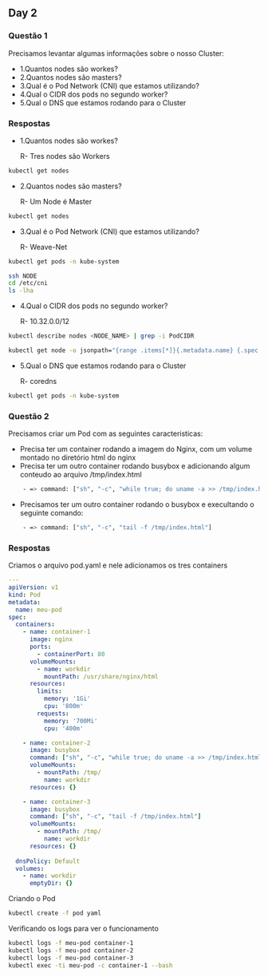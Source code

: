 ## Day 2

### Questão 1

Precisamos levantar algumas informações sobre o nosso Cluster:

- 1.Quantos nodes são workes?
- 2.Quantos nodes são masters?
- 3.Qual é o Pod Network (CNI) que estamos utilizando?
- 4.Qual o CIDR dos pods no segundo worker?
- 5.Qual o DNS que estamos rodando para o Cluster

### Respostas

- 1.Quantos nodes são workes?

    R- Tres nodes são Workers

```bash
kubectl get nodes
```

- 2.Quantos nodes são masters?

    R- Um Node é Master

```bash
kubectl get nodes
 ```

- 3.Qual é o Pod Network (CNI) que estamos utilizando?

    R- Weave-Net

```bash
kubectl get pods -n kube-system
```

```bash
ssh NODE
cd /etc/cni
ls -lha
```

- 4.Qual o CIDR dos pods no segundo worker?

    R- 10.32.0.0/12

```bash
kubectl describe nodes <NODE_NAME> | grep -i PodCIDR
```

```bash
kubectl get node -o jsonpath="{range .items[*]}{.metadata.name} {.spec.podCIDR}"
```

- 5.Qual o DNS que estamos rodando para o Cluster

    R- coredns

```bash
kubectl get pods -n kube-system
```

### Questão 2

Precisamos criar um Pod com as seguintes caracteristicas:

- Precisa ter um container rodando a imagem do Nginx, com um volume montado no diretório html do nginx
- Precisa ter um outro container rodando busybox e adicionando algum conteudo ao arquivo /tmp/index.html

```bash
    - => command: ["sh", "-c", "while true; do uname -a >> /tmp/index.html; date >> /tmp/index.html; sleep 2; done"]
```

- Precisamos ter um outro container rodando o busybox e execultando o seguinte comando:

```bash
    - => command: ["sh", "-c", "tail -f /tmp/index.html"]
```

### Respostas

Criamos o arquivo pod.yaml e nele adicionamos os tres containers

```yaml
---
apiVersion: v1
kind: Pod
metadata:
  name: meu-pod
spec:
  containers:
    - name: container-1
      image: nginx
      ports:
        - containerPort: 80
      volumeMounts:
        - name: workdir
          mountPath: /usr/share/nginx/html
      resources:
        limits:
          memory: '1Gi'
          cpu: '800m'
        requests:
          memory: '700Mi'
          cpu: '400m'

    - name: container-2
      image: busybox
      command: ["sh", "-c", "while true; do uname -a >> /tmp/index.html; date >> /tmp/index.html; sleep 2; done"]
      volumeMounts:
        - mountPath: /tmp/
          name: workdir
      resources: {}

    - name: container-3
      image: busybox
      command: ["sh", "-c", "tail -f /tmp/index.html"]
      volumeMounts:
        - mountPath: /tmp/
          name: workdir
      resources: {}
          
  dnsPolicy: Default
  volumes:
    - name: workdir
      emptyDir: {}
```

Criando o Pod

```bash
kubectl create -f pod yaml
```
Verificando os logs para ver o funcionamento

```bash
kubectl logs -f meu-pod container-1
kubectl logs -f meu-pod container-2
kubectl logs -f meu-pod container-3
kubectl exec -ti meu-pod -c container-1 --bash
```
